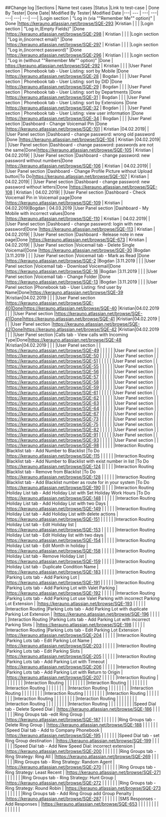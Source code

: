 ##Change log
|Sections | Name test cases |Status |Link to test-case | Done By Tester| Done Date| Modified By Tester| Modified Date 
|---| --- | ---| ---| ---| ---| ---| ---| 
|Login section | "Log in (via ""Remember Me"" option)" | Done |https://kerauno.atlassian.net/browse/SQE-293 |Kristian | | | 
|Login section | "Log in,(Empty Fields)" |Done |https://kerauno.atlassian.net/browse/SQE-298 | Kristian | | | 
|Login section | "Log in,(incorrect email)" |Done |https://kerauno.atlassian.net/browse/SQE-297 | Kristian | | | 
|Login section | "Log in,(incorrect password)" |Done |https://kerauno.atlassian.net/browse/SQE-296 | Kristian | | | 
|Login section | "Log in (without ""Remember Me"" option)" |Done | https://kerauno.atlassian.net/browse/SQE-292 | Kristian | | | 
|User Panel section | Phonebook tab - User Listing: sort by Mobile |Done |https://kerauno.atlassian.net/browse/SQE-28 | Bogdan | | | 
|User Panel section | Phonebook tab - User Listing: sort by DID |Done |https://kerauno.atlassian.net/browse/SQE-29 | Bogdan | | | 
|User Panel section | Phonebook tab - User Listing: sort by Departments |Done |https://kerauno.atlassian.net/browse/SQE-31 | Bogdan | | | 
|User Panel section | Phonebook tab - User Listing: sort by Extensions |Done |https://kerauno.atlassian.net/browse/SQE-32 | Bogdan | | | 
|User Panel section | Phonebook tab - User Listing: view user information |Done |https://kerauno.atlassian.net/browse/SQE-34 | Bogdan | | | 
|User Panel section |Dashboard - Change Voicemail Pin |Done |https://kerauno.atlassian.net/browse/SQE-101 | Kristian |04.02.2019| |
|User Panel section |Dashboard - change password: wrong old password |Done |https://kerauno.atlassian.net/browse/SQE-104 | Kristian |04.02.2019| |
|User Panel section |Dashboard  - change password: passwords are not the same|Done|https://kerauno.atlassian.net/browse/SQE-105 | Kristian | 04.02.2019| |
|User Panel section |Dashboard  - change password: new password without numbers|Done |https://kerauno.atlassian.net/browse/SQE-106 | Kristian | 04.02.2019| |
|User Panel section |Dashboard - Change Profile Picture without Upload button|To Do|https://kerauno.atlassian.net/browse/SQE-107 | Kristian | 04.02.2019| |
|User Panel section |Dashboard - change password: new password without letters|Done |https://kerauno.atlassian.net/browse/SQE-108 | Kristian | 04.02.2019| |
|User Panel section |Dashboard - Check Voicemail Pin  in Voicemail page|Done |https://kerauno.atlassian.net/browse/SQE-109 | Kristian | 04.02.2019|Bogdan | 04.03.2019
|User Panel section |Dashboard - My Mobile with incorrect values|Done |https://kerauno.atlassian.net/browse/SQE-110 | Kristian | 04.02.2019| |
|User Panel section |Dashboard  - change password: login with new password|Done |https://kerauno.atlassian.net/browse/SQE-113 | Kristian | 04.02.2019| |
|User Panel section |Dashboard - Release note in new page|Done |https://kerauno.atlassian.net/browse/SQE-673 | Kristian | 04.02.2019| |
|User Panel section |Voicemail tab - Delete Single Voicemail|Done |https://kerauno.atlassian.net/browse/SQE-30 |Bogdan |3.11.2019 | | |
|User Panel section |Voicemail tab - Mark as Read |Done |https://kerauno.atlassian.net/browse/SQE-2 |Bogdan |3.11.2019 | | |
|User Panel section |Voicemail tab - Download Voicemail|Done |https://kerauno.atlassian.net/browse/SQE-16 |Bogdan |3.11.2019 | | |
|User Panel section |Voicemail tab - Change Folder |Done |https://kerauno.atlassian.net/browse/SQE-13 |Bogdan |3.11.2019 | | |
|User Panel section |Phonebook tab - User Listing: find user by Name|Done|https://kerauno.atlassian.net/browse/SQE-39 |Kristian|04.02.2019 | | |
|User Panel section |https://kerauno.atlassian.net/browse/SQE-40|Done|https://kerauno.atlassian.net/browse/SQE-40 |Kristian|04.02.2019 | | |
|User Panel section |https://kerauno.atlassian.net/browse/SQE-41|Done|https://kerauno.atlassian.net/browse/SQE-41 |Kristian|04.02.2019 | | |
|User Panel section |https://kerauno.atlassian.net/browse/SQE-42|Done|https://kerauno.atlassian.net/browse/SQE-42 |Kristian|04.02.2019 | | |
|User Panel section |Calls tab - View calls with Incoming Type|Done|https://kerauno.atlassian.net/browse/SQE-48 |Kristian|04.02.2019 | | |
|User Panel section | | |https://kerauno.atlassian.net/browse/SQE-49 | | | | | 
|User Panel section | | |https://kerauno.atlassian.net/browse/SQE-50 | | | | | 
|User Panel section | | |https://kerauno.atlassian.net/browse/SQE-51 | | | | | 
|User Panel section | | |https://kerauno.atlassian.net/browse/SQE-55 | | | | | 
|User Panel section | | |https://kerauno.atlassian.net/browse/SQE-56 | | | | | 
|User Panel section | | |https://kerauno.atlassian.net/browse/SQE-57 | | | | | 
|User Panel section | | |https://kerauno.atlassian.net/browse/SQE-58 | | | | | 
|User Panel section | | |https://kerauno.atlassian.net/browse/SQE-59 | | | | | 
|User Panel section | | |https://kerauno.atlassian.net/browse/SQE-61 | | | | | 
|User Panel section | | |https://kerauno.atlassian.net/browse/SQE-62 | | | | | 
|User Panel section | | |https://kerauno.atlassian.net/browse/SQE-63 | | | | | 
|User Panel section | | |https://kerauno.atlassian.net/browse/SQE-64 | | | | | 
|User Panel section | | |https://kerauno.atlassian.net/browse/SQE-67 | | | | | 
|User Panel section | | |https://kerauno.atlassian.net/browse/SQE-73 | | | | | 
|User Panel section | | |https://kerauno.atlassian.net/browse/SQE-75 | | | | | 
|User Panel section | | |https://kerauno.atlassian.net/browse/SQE-82 | | | | | 
|User Panel section | | |https://kerauno.atlassian.net/browse/SQE-91 | | | | | 
|User Panel section | | |https://kerauno.atlassian.net/browse/SQE-93 | | | | | 
|User Panel section | | |https://kerauno.atlassian.net/browse/SQE-98 | | | | | 
|Interaction Routing |Blacklist tab - Add Number to Blacklist |To Do |https://kerauno.atlassian.net/browse/SQE-115 | | | | |
|Interaction Routing |Blacklist tab - Add Number to Blacklist with exist number in list |To Do |https://kerauno.atlassian.net/browse/SQE-124 || | | |
|Interaction Routing |Blacklist tab - Remove from Blacklist |To Do |https://kerauno.atlassian.net/browse/SQE-128 | | | | |
|Interaction Routing |Blacklist tab - Add Blacklist number as route for in your system |To Do |https://kerauno.atlassian.net/browse/SQE-190 || | | |
|Interaction Routing |Holiday List tab - Add Holiday List with Set Holiday Work Hours |To Do |https://kerauno.atlassian.net/browse/SQE-148 | | | | |
|Interaction Routing |Holiday List tab - Add Holiday List with two Days | |https://kerauno.atlassian.net/browse/SQE-149 | | | | |
|Interaction Routing |Holiday List tab - Add Holiday List with delete actions | |https://kerauno.atlassian.net/browse/SQE-151 | | | | |
|Interaction Routing |Holiday List tab - Edit Holiday list | |https://kerauno.atlassian.net/browse/SQE-153 | | | | |
|Interaction Routing |Holiday List tab - Edit Holiday list with two days | |https://kerauno.atlassian.net/browse/SQE-154 | | | | |
|Interaction Routing |Holiday List tab - Edit Month in holiday  | |https://kerauno.atlassian.net/browse/SQE-158 | | | | |
|Interaction Routing |Holiday List tab - Remove Holiday List | |https://kerauno.atlassian.net/browse/SQE-159 | | | | |
|Interaction Routing |Holiday List tab - Duplicate Condition Name | |https://kerauno.atlassian.net/browse/SQE-183 | | | | |
|Interaction Routing |Parking Lots tab - Add Parking Lot | |https://kerauno.atlassian.net/browse/SQE-191 | | | | |
|Interaction Routing |Parking Lots tab - Add Parking Lot with Valet Parking | |https://kerauno.atlassian.net/browse/SQE-192 | | | | |
|Interaction Routing |Parking Lots tab - Add Parking Lot use Valet Parking with incorrect  Parking Lot Extension | |https://kerauno.atlassian.net/browse/SQE-193 | | | | |
|Interaction Routing |Parking Lots tab - Add Parking Lot with duplicate Parking Lot Extension | |https://kerauno.atlassian.net/browse/SQE-196 | | | | |
|Interaction Routing |Parking Lots tab - Add Parking Lot with incorrect Parking Slots | |https://kerauno.atlassian.net/browse/SQE-198 | | | | |
|Interaction Routing |Parking Lots tab - Edit Parking Lot Extension | |https://kerauno.atlassian.net/browse/SQE-204 | | | | |
|Interaction Routing |Parking Lots tab - Edit Parking Lot Name | |https://kerauno.atlassian.net/browse/SQE-203 | | | | |
|Interaction Routing |Parking Lots tab - Edit Parking Slots | |https://kerauno.atlassian.net/browse/SQE-205 | | | | |
|Interaction Routing |Parking Lots tab - Add Parking Lot with Timeout | |https://kerauno.atlassian.net/browse/SQE-206 | | | | |
|Interaction Routing |Parking Lots tab - Add Parking Lot with Return to Origin | |https://kerauno.atlassian.net/browse/SQE-207 | | | | |
|Interaction Routing | | | | | | | |
|Interaction Routing | | | | | | | |
|Interaction Routing | | | | | | | |
|Interaction Routing | | | | | | | |
|Interaction Routing | | | | | | | |
|Interaction Routing | | | | | | | |
|Interaction Routing | | | | | | | |
|Interaction Routing | | | | | | | |
|Interaction Routing | | | | | | | |
|Interaction Routing | | | | | | | |
|Interaction Routing | | | | | | | |
|Interaction Routing | | | | | | | |
| |Speed Dial tab - Delete Speed Dial | |https://kerauno.atlassian.net/browse/SQE-186 | | | | |
| |Ring Groups tab -edit Ring Group | |https://kerauno.atlassian.net/browse/SQE-187 | | | | |
| |Ring Groups tab - Delete Ring Group | |https://kerauno.atlassian.net/browse/SQE-188 | | | | |
| |Speed Dial tab - Add to Company Phonebook | |https://kerauno.atlassian.net/browse/SQE-195 | | | | |
| |Speed Dial tab - set Ring Group destination | |https://kerauno.atlassian.net/browse/SQE-199 | | | | |
| |Speed Dial tab - Add New Speed Dial: incorrect extension | |https://kerauno.atlassian.net/browse/SQE-200 | | | | |
| |Ring Groups tab - Ring Strategy: Ring All | |https://kerauno.atlassian.net/browse/SQE-269 | | | | |
| |Ring Groups tab - Ring Strategy: Random Agent | |https://kerauno.atlassian.net/browse/SQE-270 | | | | |
| |Ring Groups tab - Ring Strategy: Least Recent | |https://kerauno.atlassian.net/browse/SQE-271 | | | | |
| |Ring Groups tab - Ring Strategy: Hunt Group | |https://kerauno.atlassian.net/browse/SQE-272 | | | | |
| |Ring Groups tab - Ring Strategy: Round Robin | |https://kerauno.atlassian.net/browse/SQE-273 | | | | |
| |Ring Groups tab - Add Ring Group add Group Penalty | |https://kerauno.atlassian.net/browse/SQE-287 | | | | |
| |SMS Responses - Add Responses  | |https://kerauno.atlassian.net/browse/SQE-653 | | | | |
| | | | | | | | |


